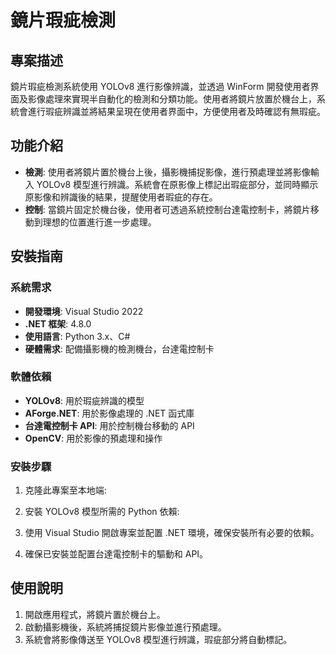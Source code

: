 # 鏡片瑕疵檢測

## 專案描述

鏡片瑕疵檢測系統使用 YOLOv8 進行影像辨識，並透過 WinForm 開發使用者界面及影像處理來實現半自動化的檢測和分類功能。使用者將鏡片放置於機台上，系統會進行瑕疵辨識並將結果呈現在使用者界面中，方便使用者及時確認有無瑕疵。

## 功能介紹

- **檢測**: 使用者將鏡片置於機台上後，攝影機捕捉影像，進行預處理並將影像輸入 YOLOv8 模型進行辨識。系統會在原影像上標記出瑕疵部分，並同時顯示原影像和辨識後的結果，提醒使用者瑕疵的存在。
- **控制**: 當鏡片固定於機台後，使用者可透過系統控制台達電控制卡，將鏡片移動到理想的位置進行進一步處理。

## 安裝指南

### 系統需求

- **開發環境**: Visual Studio 2022
- **.NET 框架**: 4.8.0
- **使用語言**: Python 3.x、C#
- **硬體需求**: 配備攝影機的檢測機台，台達電控制卡

### 軟體依賴

- **YOLOv8**: 用於瑕疵辨識的模型
- **AForge.NET**: 用於影像處理的 .NET 函式庫
- **台達電控制卡 API**: 用於控制機台移動的 API
- **OpenCV**: 用於影像的預處理和操作

### 安裝步驟

1. 克隆此專案至本地端:
2. 安裝 YOLOv8 模型所需的 Python 依賴:
3. 使用 Visual Studio 開啟專案並配置 .NET 環境，確保安裝所有必要的依賴。

4. 確保已安裝並配置台達電控制卡的驅動和 API。

## 使用說明

1. 開啟應用程式，將鏡片置於機台上。
2. 啟動攝影機後，系統將捕捉鏡片影像並進行預處理。
3. 系統會將影像傳送至 YOLOv8 模型進行辨識，瑕疵部分將自動標記。
